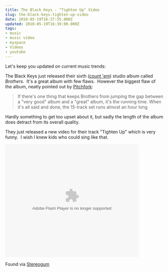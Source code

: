 ```yaml
---
title: The Black Keys - "Tighten Up" Video
slug: the-black-keys-tighten-up-video
date: 2010-05-19T16:37:55.000Z
updated: 2010-05-19T16:39:00.000Z
tags:
- music
- music video
- myspace
- Videos
- youtube
---
```


Let's keep you updated on current music trends:

The Black Keys just released their sixth (<a href="http://en.wikipedia.org/wiki/The_Black_Keys_discography" target="_blank">count 'em</a>) studio album called <em>Brothers</em>.  It's a great album with few flaws.  However the biggest flaw of the album, neatly pointed out by <a href="http://pitchfork.com/reviews/albums/14222-brothers/" target="_blank">Pitchfork</a>:
<blockquote>If there's one thing that keeps Brothers from jumping the gap between a "very good" album and a "great" album, it's the running time. When it's all said and done, the 15-track set runs almost an hour long</blockquote>
Hardly something to get too upset about it, but sadly the length of the album does detract from its overall quality.

They just released a new video for their track "Tighten Up" which is very funny.  I wish I knew kids who could sing like that.

<object classid="clsid:d27cdb6e-ae6d-11cf-96b8-444553540000" width="425px" height="360px" codebase="http://download.macromedia.com/pub/shockwave/cabs/flash/swflash.cab#version=6,0,40,0"><param name="allowFullScreen" value="true" /><param name="wmode" value="transparent" /><param name="src" value="http://mediaservices.myspace.com/services/media/embed.aspx/m=104927443,t=1,mt=video" /><param name="allowfullscreen" value="true" /><embed type="application/x-shockwave-flash" width="425px" height="360px" src="http://mediaservices.myspace.com/services/media/embed.aspx/m=104927443,t=1,mt=video" wmode="transparent" allowfullscreen="true"></embed></object>

Found via <a href="http://stereogum.com/379091/the-black-keys-tighten-up-video/video/" target="_blank">Stereogum</a>
